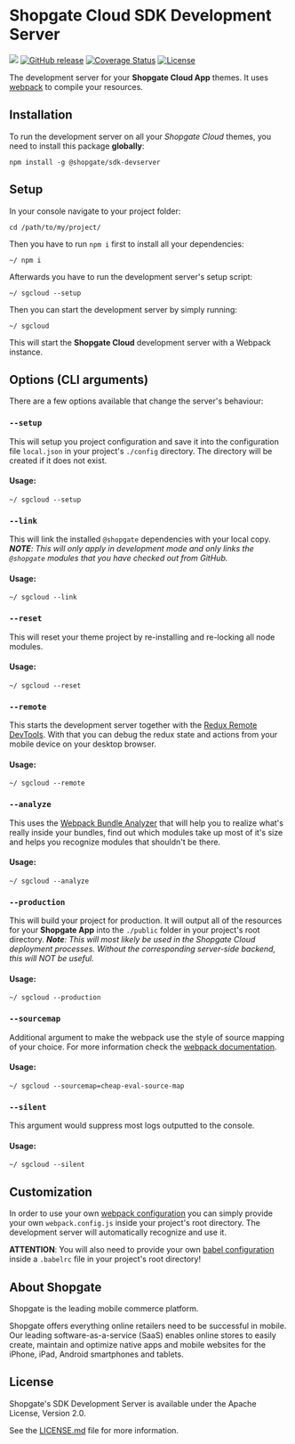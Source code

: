 # Shopgate Cloud SDK Development Server

![](https://travis-ci.org/shopgate/sdk-devserver.svg?branch=development)
[![GitHub release](https://img.shields.io/github/release/shopgate/sdk-devserver.svg)]()
[![Coverage Status](https://coveralls.io/repos/github/shopgate/sdk-devserver/badge.svg?branch=development)](https://coveralls.io/github/shopgate/sdk-devserver?branch=development)
[![License](https://img.shields.io/badge/License-Apache%202.0-blue.svg)](https://opensource.org/licenses/Apache-2.0)

The development server for your **Shopgate Cloud App** themes.
It uses [webpack](https://webpack.js.org) to compile your resources.

## Installation

To run the development server on all your _Shopgate Cloud_ themes, you need
to install this package **globally**:

```
npm install -g @shopgate/sdk-devserver
```

## Setup

In your console navigate to your project folder:

```
cd /path/to/my/project/
```

Then you have to run `npm i` first to install all your dependencies:

```
~/ npm i
```

Afterwards you have to run the development server's setup script:

```
~/ sgcloud --setup
```

Then you can start the development server by simply running:

```
~/ sgcloud
```

This will start the **Shopgate Cloud** development server with a Webpack instance.

## Options (CLI arguments)

There are a few options available that change the server's behaviour:

### `--setup`

This will setup you project configuration and save it into the
configuration file `local.json` in your project's `./config` directory.
The directory will be created if it does not exist.

#### Usage:

```
~/ sgcloud --setup
```

### `--link`

This will link the installed `@shopgate` dependencies with your
local copy. _**NOTE**: This will only apply in development mode and only links the
`@shopgate` modules that you have checked out from GitHub._

#### Usage:

```
~/ sgcloud --link
```

### `--reset`

This will reset your theme project by re-installing and re-locking all node modules.

#### Usage:

```
~/ sgcloud --reset
```

### `--remote`

This starts the development server together with the [Redux Remote DevTools](https://github.com/zalmoxisus/remote-redux-devtools). With that you can debug the redux
state and actions from your mobile device on your desktop browser.

#### Usage:

```
~/ sgcloud --remote
```

### `--analyze`

This uses the [Webpack Bundle Analyzer](https://github.com/th0r/webpack-bundle-analyzer) that will
help you to realize what's really inside your bundles, find out which modules take up
most of it's size and helps you recognize modules that shouldn't be there.

#### Usage:

```
~/ sgcloud --analyze
```

### `--production`

This will build your project for production. It will output all of the resources
for your **Shopgate App** into the `./public` folder in your project's
root directory. _**Note**: This will most likely be used in the Shopgate Cloud deployment
processes. Without the corresponding server-side backend, this will NOT be useful._

#### Usage:

```
~/ sgcloud --production
```
### `--sourcemap`

Additional argument to make the webpack use the style of source mapping of your choice. For more information check the [webpack documentation](https://webpack.js.org/configuration/devtool/).

#### Usage:
```
~/ sgcloud --sourcemap=cheap-eval-source-map
```

### `--silent`

This argument would suppress most logs outputted to the console.

#### Usage:
```
~/ sgcloud --silent
```

## Customization

In order to use your own [webpack configuration](https://webpack.js.org/configuration/) you can simply provide your own `webpack.config.js` inside your project's root directory. The development server will automatically recognize and use it.

**ATTENTION**: You will also need to provide your own [babel configuration](https://babeljs.io/docs/usage/babelrc/) inside a `.babelrc` file in your project's root directory!

## About Shopgate

Shopgate is the leading mobile commerce platform.

Shopgate offers everything online retailers need to be successful in mobile. Our leading software-as-a-service (SaaS) enables online stores to easily create, maintain and optimize native apps and mobile websites for the iPhone, iPad, Android smartphones and tablets.

## License

Shopgate's SDK Development Server is available under the Apache License, Version 2.0.

See the [LICENSE.md](./LICENSE.md) file for more information.

